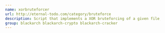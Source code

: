 ```yaml
---
name: xorbruteforcer
url: http://eternal-todo.com/category/bruteforce
description: Script that implements a XOR bruteforcing of a given file, although a specific key can be used too.
group: blackarch blackarch-crypto blackarch-cracker
---
```

